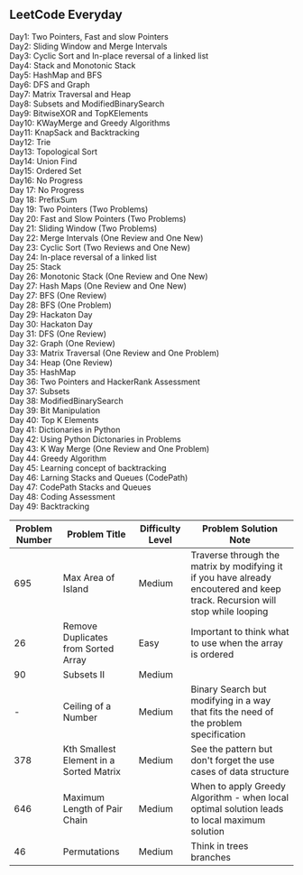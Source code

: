 ## LeetCode Everyday

Day1: Two Pointers, Fast and slow Pointers<br/>
Day2: Sliding Window and Merge Intervals<br/>
Day3: Cyclic Sort and In-place reversal of a linked list<br/>
Day4: Stack and Monotonic Stack<br/>
Day5: HashMap and BFS<br/>
Day6: DFS and Graph<br/>
Day7: Matrix Traversal and Heap <br/>
Day8: Subsets and ModifiedBinarySearch<br/>
Day9: BitwiseXOR and TopKElements <br/>
Day10: KWayMerge and Greedy Algorithms <br/>
Day11: KnapSack and Backtracking <br/>
Day12: Trie<br/>
Day13: Topological Sort <br/>
Day14: Union Find <br/>
Day15: Ordered Set <br/>
Day16: No Progress <br/>
Day 17: No Progress <br/>
Day 18: PrefixSum <br/>
Day 19: Two Pointers (Two Problems) <br/>
Day 20: Fast and Slow Pointers (Two Problems) <br/>
Day 21: Sliding Window (Two Problems) <br/>
Day 22: Merge Intervals (One Review and One New) <br/>
Day 23: Cyclic Sort (Two Reviews and One New) <br/>
Day 24: In-place reversal of a linked list <br/>
Day 25: Stack <br/>
Day 26: Monotonic Stack (One Review and One New) <br/>
Day 27: Hash Maps (One Review and One New) <br/>
Day 27: BFS (One Review)<br/>
Day 28: BFS (One Problem)<br/>
Day 29: Hackaton Day <br/>
Day 30: Hackaton Day <br/>
Day 31: DFS (One Review)<br/>
Day 32: Graph (One Review) <br/>
Day 33: Matrix Traversal (One Review and One Problem) <br/>
Day 34: Heap (One Review)<br/>
Day 35: HashMap <br/>
Day 36: Two Pointers and HackerRank Assessment <br/>
Day 37: Subsets <br/>
Day 38: ModifiedBinarySearch <br/>
Day 39: Bit Manipulation <br/>
Day 40: Top K Elements <br/>
Day 41: Dictionaries in Python <br/>
Day 42: Using Python Dictonaries in Problems <br/>
Day 43: K Way Merge (One Review and One Problem) <br/>
Day 44: Greedy Algorithm <br/>
Day 45: Learning concept of backtracking <br/>
Day 46: Larning Stacks and Queues (CodePath)<br/>
Day 47: CodePath Stacks and Queues <br/>
Day 48: Coding Assessment <br/>
Day 49: Backtracking <br/>

| Problem Number | Problem Title                      | Difficulty Level | Problem Solution Note                    |
| -------------- | ---------------------------------- | ---------------- | ---------------------------------------- |
| 695              | Max Area of Island               | Medium            | Traverse through the matrix by modifying it if you have already encoutered and keep track. Recursion will stop while looping       |
| 26              | Remove Duplicates from Sorted Array               | Easy            | Important to think what to use when the array is ordered      |
| 90              | Subsets II              | Medium            |       |
| -              | Ceiling of a Number             | Medium            |  Binary Search but modifying in a way that fits the need of the problem specification     |
|   378          | Kth Smallest Element in a Sorted Matrix              | Medium            |  See the pattern but don't forget the use cases of data structure     |
|   646          | Maximum Length of Pair Chain             | Medium            |  When to apply Greedy Algorithm - when local optimal solution leads to local maximum solution     |
|   46          | Permutations           | Medium            |  Think in trees branches |







